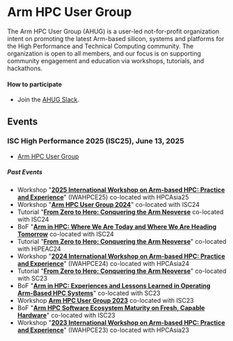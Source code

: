 # Arm HPC User Group

The Arm HPC User Group (AHUG) is a user-led not-for-profit organization intent on promoting the latest Arm-based silicon, systems and platforms for the High Performance and Technical Computing community. The organization is open to all members, and our focus is on supporting community engagement and education via workshops, tutorials, and hackathons.

#### How to participate 
* Join the [AHUG Slack](https://join.slack.com/t/a-hug/shared_invite/zt-25r69qm2u-hhEkbN7terYpw7K3W2k6Eg).


## Events 

### ISC High Performance 2025 (ISC25), June 13, 2025
* [Arm HPC User Group](https://arm-hpc-user-group.github.io/isc25-ahug-workshop/)

##### Past Events
* Workshop "[**2025 International Workshop on Arm-based HPC: Practice and Experience**](https://arm-hpc-user-group.github.io/iwahpce-2025/)" (IWAHPCE25) co-located with HPCAsia25
* Workshop "[**Arm HPC User Group 2024**](https://arm-hpc-user-group.github.io/isc24-ahug-workshop/)" co-located with ISC24
* Tutorial "[**From Zero to Hero: Conquering the Arm Neoverse**](https://app.swapcard.com/widget/event/isc-high-performance-2024/planning/UGxhbm5pbmdfMTgyNTYzOQ==) co-located with ISC24
* BoF "[**Arm in HPC: Where We Are Today and Where We Are Heading Tomorrow**](https://app.swapcard.com/widget/event/isc-high-performance-2024/planning/UGxhbm5pbmdfMTgyNjc4Ng==) co-located with ISC24
* Tutorial "[**From Zero to Hero: Conquering the Arm Neoverse**](https://www.hipeac.net/2024/munich/#/program/:~:text=From%20Zero%20to%20Hero%3A%20Conquering%20the%20Arm%20Neoverse)" co-located with HiPEAC24
* Workshop "[**2024 International Workshop on Arm-based HPC: Practice and Experience**](https://arm-hpc-user-group.github.io/iwahpce-2024/)" (IWAHPCE24) co-located with HPCAsia24
* Tutorial "[**From Zero to Hero: Conquering the Arm Neoverse**](https://sc23.conference-program.com/presentation/?id=tut142&sess=sess229)" co-located with SC23
* BoF "[**Arm in HPC: Experiences and Lessons Learned in Operating Arm-Based HPC Systems**](https://sc23.conference-program.com/presentation/?id=bof120&sess=sess350)" co-located with SC23
* Workshop [**Arm HPC User Group 2023**](https://arm-hpc-user-group.github.io/isc23-ahug-workshop/) co-located with ISC23
* BoF "[**Arm HPC Software Ecosystem Maturity on Fresh, Capable Hardware**](https://app.swapcard.com/widget/event/isc-high-performance-2023/planning/UGxhbm5pbmdfMTIyMDgyMw==)" co-located with ISC23
* Workshop "[**2023 International Workshop on Arm-based HPC: Practice and Experience**](https://arm-hpc-user-group.github.io/iwahpce-2023/)" (IWAHPCE23) co-located with HPCAsia23
